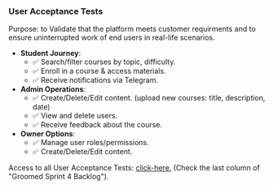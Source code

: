 ### User Acceptance Tests 
Purpose: to Validate that the platform meets customer requirments and to ensure uninterrupted work of end users in real-life scenarios.

- **Student Journey**:
    - ✅ Search/filter courses by topic, difficulty.
    - ✅ Enroll in a course & access materials.
    - ✅ Receive notifications via Telegram.
- **Admin Operations**:
    - ✅ Create/Delete/Edit content. (upload new courses: title, description, date)
    - ✅ View and delete users.
    - ✅ Receive feedback about the course.
- **Owner Options**:
    - ✅ Manage user roles/permissions.
    - ✅ Create/Delete/Edit content.

Access to all User Acceptance Tests: [click-here.](https://docs.google.com/spreadsheets/d/1Jp7JqIxoW8Yiyg-n8kCDIGyHTjUg9X4qt4zc4_tIPqU/edit?gid=1621231740#gid=1621231740)
(Check the last column of "Groomed Sprint 4 Backlog").